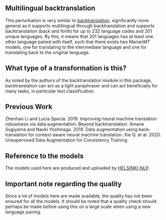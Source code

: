 ## Multilingual backtranslation

This perturbation is very similar to [backtranslation](https://github.com/GEM-benchmark/NL-Augmenter/tree/main/transformations/back_translation), significantly more general as it supports multilingual through backtranslation and supports backtranslation (back and forth) for up to 232 language codes and 201 unique languages. By this, it means that 201 languages has at least one other language paired with itself, such that there exists two MarianMT models, one for translating to the intermediate language and one for translating back to the original language.

## What type of a transformation is this?

As noted by the authors of the backtranslation module in this package, backtranslation can act as a light paraphraser and can act beneficially for many tasks, in particular text classification.

## Previous Work
Zhenhao Li and Lucia Specia. 2019.  Improving neural machine translation robustness via data augmentation:  Beyond backtranslation.
Amane Sugiyama and Naoki Yoshinaga. 2019.   Data augmentation using back-translation for context-aware neural machine translation.
Xie Q. et al. 2020. Unsupervised Data Augmentation for Consistency Training

## Reference to the models

The models used here are produced and uploaded by [HELSINKI-NLP](https://huggingface.co/Helsinki-NLP).

## Important note regarding the quality

Since a lot of models here are made available, the quality has not been ensured for all the models. It should be noted that a quality check should perhaps be made before using this on a large scale when using a new language pairing.